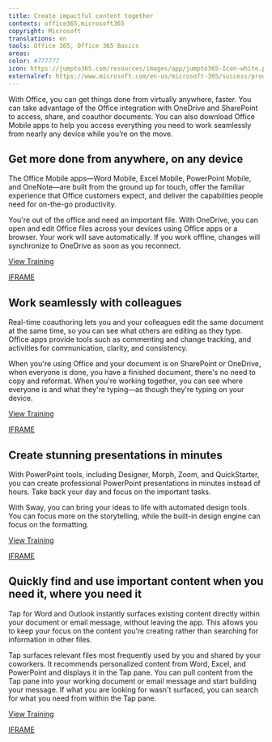 ```yaml
---
title: Create impactful content together
contexts: office365,microsoft365
copyright: Microsoft
translations: en
tools: Office 365, Office 365 Basics
areas: 
color: #777777
icon: https://jumpto365.com/resources/images/app/jumpto365-Icon-white.png
externalref: https://www.microsoft.com/en-us/microsoft-365/success/productivitylibrary/create-impactful-content-together
---
```

With Office, you can get things done from virtually anywhere, faster. You can take advantage of the Office integration with OneDrive and SharePoint to access, share, and coauthor documents. You can also download Office Mobile apps to help you access everything you need to work seamlessly from nearly any device while you&#x2019;re on the move.


## Get more done from anywhere, on any device

The Office Mobile apps—Word Mobile, Excel Mobile, PowerPoint Mobile, and OneNote—are built from the ground up for touch, offer the familiar experience that Office customers expect, and deliver the capabilities people need for on-the-go productivity.

You're out of the office and need an important file. With OneDrive, you can open and edit Office files across your devices using Office apps or a browser. Your work will save automatically. If you work offline, changes will synchronize to OneDrive as soon as you reconnect.

[View Training](https://support.office.com/article/Set-up-Office-apps-and-email-on-a-mobile-device-7dabb6cb-0046-40b6-81fe-767e0b1f014f)

[IFRAME](https://www.microsoft.com/en-us/videoplayer/embed/RE1Tp2T)

## Work seamlessly with colleagues

Real-time coauthoring lets you and your colleagues edit the same document at the same time, so you can see what others are editing as they type. Office apps provide tools such as commenting and change tracking, and activities for communication, clarity, and consistency.

When you're using Office and your document is on SharePoint or OneDrive, when everyone is done, you have a finished document, there's no need to copy and reformat. When you're working together, you can see where everyone is and what they're typing—as though they're typing on your device.

[View Training](https://support.office.com/article/Document-collaboration-and-co-authoring-EE1509B4-1F6E-401E-B04A-782D26F564A4)

[IFRAME](https://www.microsoft.com/en-us/videoplayer/embed/RE1TOTi)

## Create stunning presentations in minutes

With PowerPoint tools, including Designer, Morph, Zoom, and QuickStarter, you can create professional PowerPoint presentations in minutes instead of hours. Take back your day and focus on the important tasks. 

With Sway, you can bring your ideas to life with automated design tools. You can focus more on the storytelling, while the built-in design engine can focus on the formatting. 

[View Training](https://support.office.com/article/Research-a-topic-with-PowerPoint-QuickStarter-4784f273-0b2c-456c-9c89-24e5b977c224)

[IFRAME](https://www.microsoft.com/en-us/videoplayer/embed/RE1Tmr8)

## Quickly find and use important content when you need it, where you need it

Tap for Word and Outlook instantly surfaces existing content directly within your document or email message, without leaving the app. This allows you to keep your focus on the content you’re creating rather than searching for information in other files.

Tap surfaces relevant files most frequently used by you and shared by your coworkers. It recommends personalized content from Word, Excel, and PowerPoint and displays it in the Tap pane. You can pull content from the Tap pane into your working document or email message and start building your message. If what you are looking for wasn't surfaced, you can search for what you need from within the Tap pane.

[View Training](https://support.office.com/article/Find-and-use-the-content-you-need-when-you-need-without-leaving-Word-860118fc-1f61-41f6-922f-40084a284658)

[IFRAME](https://www.microsoft.com/en-us/videoplayer/embed/RE1TEud)

